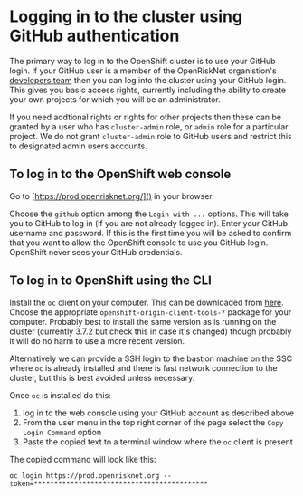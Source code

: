 # Logging in to the cluster using GitHub authentication

The primary way to log in to the OpenShift cluster is to use your GitHub login. If your GitHub user is a member of the OpenRiskNet 
organistion's [developers team](https://github.com/orgs/OpenRiskNet/teams/developers) then you can log into the cluster using your
GitHub login. This gives you basic access rights, currently including the ability to create your own projects for which you will
be an administrator. 

If you need addtional rights or rights for other projects then these can be granted by a user who has `cluster-admin` role, or `admin`
role for a particular project. We do not grant `cluster-admin` role to GitHub users and restrict this to designated admin users 
accounts.

## To log in to the OpenShift web console

Go to [https://prod.openrisknet.org/]() in your browser.

Choose the `github` option among the `Login with ...` options. This will take you to GitHub to log in (if you are not already logged in).
Enter your GitHub username and password.
If this is the first time you will be asked to confirm that you want to allow the OpenShift console to use you GitHub login. OpenShift
never sees your GitHub credentials.

## To log in to OpenShift using the CLI

Install the `oc` client on your computer. This can be downloaded from [here](https://github.com/openshift/origin/releases).
Choose the appropriate `openshift-origin-client-tools-*` package for your computer. Probably best to install the same version as 
is running on the cluster (currently 3.7.2 but check this in case it's changed) though probably it will do no harm to use a more
recent version.

Alternatively we can provide a SSH login to the bastion machine on the SSC where `oc` is already installed and there is fast
network connection to the cluster, but this is best avoided unless necessary.

Once `oc` is installed do this:
1. log in to the web console using your GitHub account as described above
1. From the user menu in the top right corner of the page select the `Copy Login Command` option
1. Paste the copied text to a terminal window where the `oc` client is present

The copied command will look like this:
```
oc login https://prod.openrisknet.org --token=*******************************************
```

